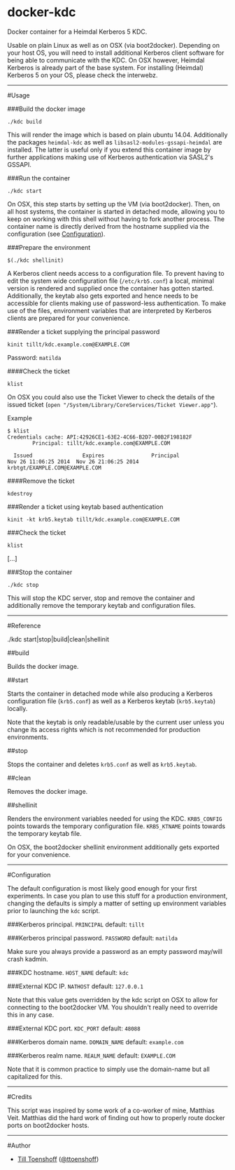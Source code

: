 docker-kdc
==========

Docker container for a Heimdal Kerberos 5 KDC.

Usable on plain Linux as well as on OSX (via boot2docker). Depending on your host OS, you will need to install additional Kerberos client software for being able to communicate with the KDC. On OSX however, Heimdal Kerberos is already part of the base system.
For installing (Heimdal) Kerberos 5 on your OS, please check the interwebz.

---

#Usage

###Build the docker image
```
./kdc build
```

This will render the image which is based on plain ubuntu 14.04. Additionally the packages `heimdal-kdc` as well as `libsasl2-modules-gssapi-heimdal` are installed. The latter is useful only if you extend this container image by further applications making use of Kerberos authentication via SASL2's GSSAPI.


###Run the container
```
./kdc start
```

On OSX, this step starts by setting up the VM (via boot2docker). Then, on all host systems, the container is started in detached mode, allowing you to keep on working with this shell without having to fork another process. The container name is directly derived from the hostname supplied via the configuration (see [Configuration](#configuration)).


###Prepare the environment
```
$(./kdc shellinit)
```

A Kerberos client needs access to a configuration file. To prevent having to edit the system wide configuration file (`/etc/krb5.conf`) a local, minimal version is rendered and supplied once the container has gotten started. Additionally, the keytab also gets exported and hence needs to be accessible for clients making use of password-less authentication. To make use of the files, environment variables that are interpreted by Kerberos clients are prepared for your convenience.


###Render a ticket supplying the principal password
```
kinit tillt/kdc.example.com@EXAMPLE.COM
```

Password: `matilda`

####Check the ticket
```
klist
```

On OSX you could also use the Ticket Viewer to check the details of the issued ticket (`open "/System/Library/CoreServices/Ticket Viewer.app"`).

Example

```
$ klist
Credentials cache: API:42926CE1-63E2-4C66-B2D7-00B2F198182F
        Principal: tillt/kdc.example.com@EXAMPLE.COM

  Issued                Expires               Principal
Nov 26 11:06:25 2014  Nov 26 21:06:25 2014  krbtgt/EXAMPLE.COM@EXAMPLE.COM
```

####Remove the ticket
```
kdestroy
```

###Render a ticket using keytab based authentication
```
kinit -kt krb5.keytab tillt/kdc.example.com@EXAMPLE.COM
```

###Check the ticket
```
klist
```

[...]


###Stop the container
```
./kdc stop
```

This will stop the KDC server, stop and remove the container and additionally remove the temporary keytab and configuration files.

---

#Reference

./kdc start|stop|build|clean|shellinit

##build

Builds the docker image.

##start

Starts the container in detached mode while also producing a Kerberos configuration file (`krb5.conf`) as well as a Kerberos keytab (`krb5.keytab`) locally. 

Note that the keytab is only readable/usable by the current user unless you change its access rights which is not recommended for production environments.

##stop

Stops the container and deletes `krb5.conf` as well as `krb5.keytab`.

##clean

Removes the docker image.

##shellinit

Renders the environment variables needed for using the KDC.
`KRB5_CONFIG` points towards the temporary configuration file. `KRB5_KTNAME` points towards the temporary keytab file.

On OSX, the boot2docker shellinit environment additionally gets exported for your convenience.

---

#Configuration

The default configuration is most likely good enough for your first experiments. In case you plan to use this stuff for a production environment, changing the defaults is simply a matter of setting up environment variables prior to launching the `kdc` script.

###Kerberos principal.
`PRINCIPAL` default: `tillt`

###Kerberos principal password.
`PASSWORD` default: `matilda`

Make sure you always provide a password as an empty password may/will crash kadmin.

###KDC hostname.
`HOST_NAME` default: `kdc`

###External KDC IP.
`NATHOST` default: `127.0.0.1`

Note that this value gets overridden by the kdc script on OSX to allow for connecting to the boot2docker VM. You shouldn't really need to override this in any case.

###External KDC port.
`KDC_PORT` default: `48088`

###Kerberos domain name.
`DOMAIN_NAME` default: `example.com`

###Kerberos realm name.
`REALM_NAME` default: `EXAMPLE.COM`

Note that it is common practice to simply use the domain-name but all capitalized for this.

---

#Credits

This script was inspired by some work of a co-worker of mine, Matthias Veit. Matthias did the hard work of finding out how to properly route docker ports on boot2docker hosts.

---

#Author

* [Till Toenshoff](https://github.com/tillt) ([@ttoenshoff](https://twitter.com/ttoenshoff))